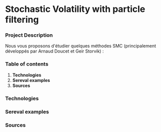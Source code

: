 # Stochastic Volatility with particle filtering

### Project Description
Nous vous proposons d'étudier quelques méthodes SMC (principalement développés par Arnaud Doucet et Geir Storvik) :

### Table of contents
1. **Technologies**
2. **Sereval examples**
3. **Sources**


### Technologies 


### Sereval examples 


### Sources
